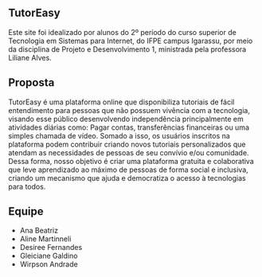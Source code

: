 ## TutorEasy

Este site foi idealizado por alunos do 2º período do curso superior de Tecnologia em Sistemas para Internet, do IFPE campus Igarassu, por meio da disciplina de Projeto e Desenvolvimento 1, ministrada pela professora Liliane Alves.

## Proposta

TutorEasy é uma plataforma online que disponibiliza tutoriais de fácil entendimento para pessoas que não possuem vivência com a tecnologia, visando esse público desenvolvendo independência principalmente em atividades diárias como: Pagar contas, transferências financeiras ou uma simples chamada de vídeo. Somado a isso, os usuários inscritos na plataforma podem contribuir criando novos tutoriais personalizados que atendam as necessidades de pessoas de seu convívio e/ou comunidade. Dessa forma, nosso objetivo é criar uma plataforma gratuita e colaborativa que leve aprendizado ao máximo de pessoas de forma social e inclusiva, criando um mecanismo que ajuda e democratiza o acesso à tecnologias para todos.

## Equipe

* Ana Beatriz
* Aline Martinneli
* Desiree Fernandes
* Gleiciane Galdino
* Wirpson Andrade